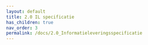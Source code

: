 ```yaml
---
layout: default
title: 2.0 IL specificatie
has_children: true
nav_order: 3
permalink: /docs/2.0_Informatieleveringsspecificatie
---
```

